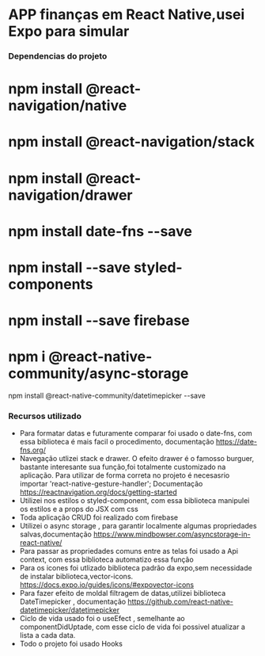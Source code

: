 # APP finanças em React Native,usei Expo para simular

### Dependencias do projeto
# npm install @react-navigation/native
# npm install @react-navigation/stack
# npm install @react-navigation/drawer
# npm install date-fns --save
# npm install --save styled-components
# npm install --save firebase
# npm i @react-native-community/async-storage
npm install @react-native-community/datetimepicker --save
### Recursos utilizado
- Para formatar datas e futuramente comparar  foi usado o  date-fns, com essa biblioteca é mais facil o procedimento,
documentação https://date-fns.org/
- Navegação utlizei stack e drawer. O efeito drawer é o famosso burguer, bastante interesante sua função,foi totalmente customizado
na aplicação. Para utilizar de forma correta no projeto é necesasrio  importar 'react-native-gesture-handler'; Documentação https://reactnavigation.org/docs/getting-started
- Utilizei nos estilos o  styled-component, com essa biblioteca manipulei os estilos e a props do JSX com css
- Toda aplicação CRUD foi realizado com firebase
- Utilizei o async storage , para garantir localmente algumas propriedades salvas,documentação https://www.mindbowser.com/asyncstorage-in-react-native/
- Para passar as propriedades comuns entre as telas foi usado a Api context, com essa biblioteca automatizo essa função
- Para os icones foi utlizado  biblioteca padrão da expo,sem necessidade de instalar biblioteca,vector-icons. https://docs.expo.io/guides/icons/#expovector-icons
- Para fazer efeito de moldal filtragem de datas,utilizei biblioteca DateTimepicker , documentação https://github.com/react-native-datetimepicker/datetimepicker
- Ciclo de vida usado foi o useEfect , semelhante ao componentDidUptade, com esse ciclo de vida foi possivel atualizar a lista a cada data.
- Todo o projeto foi usado Hooks 
